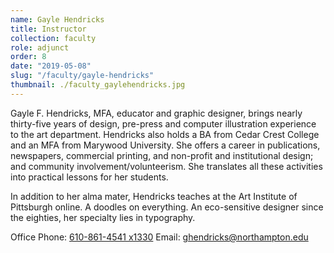 ```yaml
---
name: Gayle Hendricks
title: Instructor
collection: faculty
role: adjunct
order: 8
date: "2019-05-08"
slug: "/faculty/gayle-hendricks"
thumbnail: ./faculty_gaylehendricks.jpg
---
```


Gayle F. Hendricks, MFA, educator and graphic designer, brings nearly thirty-five years of design, pre-press and computer illustration experience to the art department. Hendricks also holds a BA from Cedar Crest College and an MFA from Marywood University. She offers a career in publications, newspapers, commercial printing, and non-profit and institutional design; and community involvement/volunteerism. She translates all these activities into practical lessons for her students.

In addition to her alma mater, Hendricks teaches at the Art Institute of Pittsburgh online. A doodles on everything. An eco-sensitive designer since the eighties, her specialty lies in typography.

Office Phone: <a href="tel:610-861-4541">610-861-4541 x1330</a>
Email: <a href="mailto:ghendricks@northampton.edu">ghendricks@northampton.edu</a>
